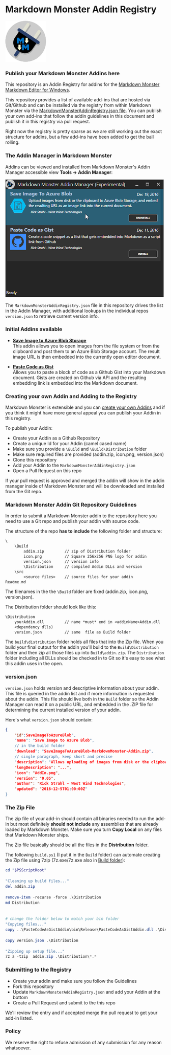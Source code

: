 # Markdown Monster Addin Registry

![](./MarkdownMonsterAddins_Icon.png)

### Publish your Markdown Monster Addins here
This repository is an Addin Registry for addins for the [Markdown Monster Markdown Editor for Windows](https://markdownmonster.west-wind.com).

This repository provides a list of available add-ins that are hosted via Git/Github and can be installed via the registry from within Markdown Monster via the [MarkdownMonsterAddinRegistry.json file](https://github.com/RickStrahl/MarkdownMonsterAddinsRegistry/blob/master/MarkdownMonsterAddinRegistry.json). You can publish your own add-ins that follow the addin guidelines in this document and publish it in this registry via pull request.

Right now the registry is pretty sparse as we are still working out the exact structure for addins, but a few add-ins have been added to get the ball rolling.

### The Addin Manager in Markdown Monster
Addins can be viewed and installed from Markdown Monster's Addin Manager accessible view **Tools -> Addin Manager**:

![](AddinRegistry.png)

The `MarkdownMonsterAddinRegistry.json` file in this repository drives the list in the Addin Manager, with additional lookups in the individual repos `version.json` to retrieve current version info.

### Initial Addins available

* **[Save Image to Azure Blob Storage](https://github.com/RickStrahl/SaveToAzureBlob-MarkdownMonster-Addin)**  
This addin allows you to open images from the file system or from the clipboard and post them to an Azure Blob Storage account. The result image URL is then embedded into the currently open editor document.

* **[Paste Code as Gist](https://github.com/RickStrahl/PasteCodeAsGist-MarkdownMonster-Addin)**  
Allows you to paste a block of code as a Github Gist into your Markdown document. Gists are created on Github via API and the resulting embedding link is embedded into the Markdown document.

### Creating your own Addin and Adding to the Registry
Markdown Monster is extensible and you can [create your own Addins](http://markdownmonster.west-wind.com/docs/_4ne0rl1zf.htm) and if you think it might have more general appeal you can publish your Addin in this registry.

To publish your Addin:

* Create your Addin as a Github Repository
* Create a unique Id for your Addin (camel cased name)
* Make sure you provide a `\Build` and `\Build\Distribution` folder
* Make sure required files are provided (addin.zip, icon.png, version.json)
* Clone this repository
* Add your Addin to the `MarkdownMonsterAddinRegistry.json`
* Open a Pull Request on this repo

If your pull request is approved and merged the addin will show in the addin manager inside of Markdown Monster and will be downloaded and installed from the Git repo.

### Markdown Monster Addin Git Repository Guidelines
In order to submit a Markdown Monster addin to the repository here you need to use a Git repo and publish your addin with source code. 

The structure of the repo **has to include** the following folder and structure:

```
\              
    \Build
        addin.zip         // zip of Distribution folder   
        icon.png          // Square 256x256 PNG logo for addin
        version.json      // version info
        \Distribution     // compiled Addin DLLs and version
    \src
        <source files>    // source files for your addin      
Readme.md 
```
The filenames in the the `\Build` folder are fixed (addin.zip, icon.png, version.json).

The Distribution folder should look like this:

```
\Distribution
    yourAddin.dll         // name *must* end in <addinName>Addin.dll
    <dependency dlls)
    version.json          // same  file as Build folder
```

The `build\distribution` folder holds all files that into the Zip file. When you build your final output for the addin you'll build to the `Build\Distribution` folder and then zip all those files up into `Build\addin.zip`. The `Distribution` folder including all DLLs should be checked in to Git so it's easy to see what this addin uses in the open.

### version.json
`version.json` holds version and descriptive information about your addin. This file is queried in the addin list and if more information is requested about the addin. This file should live both in the `Build` folder so the Addin Manager can read it on a public URL, and embedded in the .ZIP file for determining the current installed version of your addin.

Here's what `version.json` should contain:

```json
{
    "id":SaveImageToAzureBlob",
	"name": "Save Image to Azure Blob",
	// in the build folder
	"download": "SaveImageToAzureBlob-MarkdownMonster-Addin.zip",
	// single paragraph, keep short and precise
	"description": "Allows uploading of images from disk or the clipboard to Azure Blob Storage, and embedding the resulting URL as an image link into the current document."
	"longDescription": "...",
	"icon": "AddIn.png",
	"version": "0.05",
	"author": "Rick Strahl - West Wind Technologies",	
	"updated": "2016-12-5T01:00:00Z"
}  
```

### The Zip File
The zip file of your add-in should contain all binaries needed to run the add-in but most definitely **should not include** any assemblies that are already loaded by Markdown Monster. Make sure you turn **Copy Local** on any files that Markdown Monster ships.

The Zip file basically should be all the files in the **Distribution** folder.

The following `build.ps1` (I put it in the `Build` folder) can automate creating the Zip file using 7zip (7z.exe/7z.exe also in [Build folder](https://github.com/RickStrahl/SaveToAzureBlob-MarkdownMonster-Addin/tree/master/Build)):

```powershell
cd "$PSScriptRoot" 

"Cleaning up build files..."
del addin.zip

remove-item -recurse -force .\Distribution
md Distribution


# change the folder below to match your bin folder
"Copying files..."
copy ..\PasteCodeAsGistAddin\bin\Release\PasteCodeAsGistAddin.dll .\Distribution

copy version.json .\Distribution

"Zipping up setup file..."
7z a -tzip  addin.zip .\Distribution\*.*
```

### Submitting to the Registry
* Create your addin and make sure you follow the Guidelines
* Fork this repository
* Update `MarkdownMonsterAddinRegistry.json` and add your Addin at the bottom
* Create a Pull Request and submit to the this repo

We'll review the entry and if accepted merge the pull request to get your add-in listed.

### Policy
We reserve the right to refuse admission of any submission for any reason whatsoever. 